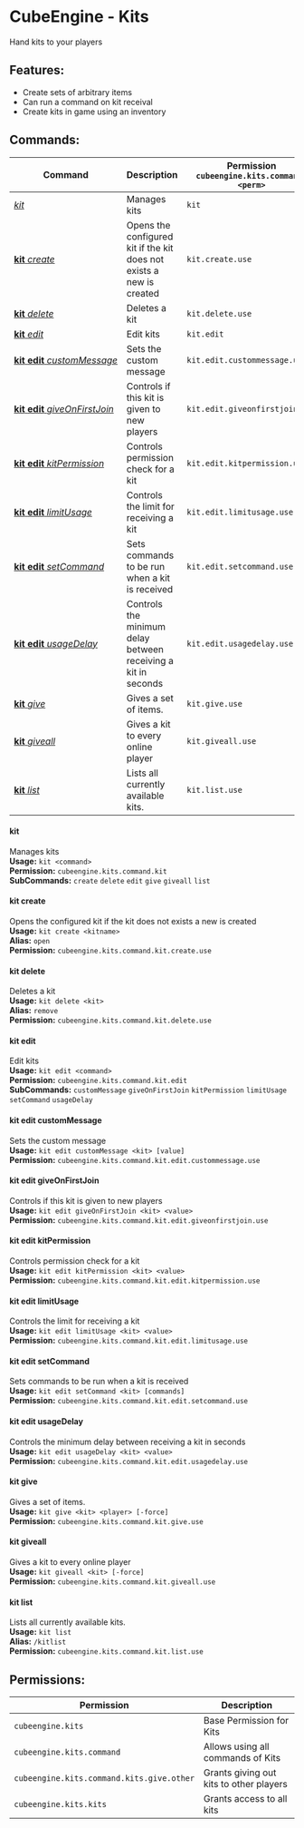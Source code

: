 # CubeEngine - Kits
Hand kits to your players

## Features:
 - Create sets of arbitrary items
 - Can run a command on kit receival
 - Create kits in game using an inventory

## Commands:

| Command | Description | Permission<br>`cubeengine.kits.command.<perm>` |
| --- | --- | --- |
| [*kit*](#kit) | Manages kits | `kit` |
| [**kit**&nbsp;*create*](#kitcreate) | Opens the configured kit if the kit does not exists a new is created | `kit.create.use` |
| [**kit**&nbsp;*delete*](#kitdelete) | Deletes a kit | `kit.delete.use` |
| [**kit**&nbsp;*edit*](#kitedit) | Edit kits | `kit.edit` |
| [**kit**&nbsp;**edit**&nbsp;*customMessage*](#kiteditcustommessage) | Sets the custom message | `kit.edit.custommessage.use` |
| [**kit**&nbsp;**edit**&nbsp;*giveOnFirstJoin*](#kiteditgiveonfirstjoin) | Controls if this kit is given to new players | `kit.edit.giveonfirstjoin.use` |
| [**kit**&nbsp;**edit**&nbsp;*kitPermission*](#kiteditkitpermission) | Controls permission check for a kit | `kit.edit.kitpermission.use` |
| [**kit**&nbsp;**edit**&nbsp;*limitUsage*](#kiteditlimitusage) | Controls the limit for receiving a kit | `kit.edit.limitusage.use` |
| [**kit**&nbsp;**edit**&nbsp;*setCommand*](#kiteditsetcommand) | Sets commands to be run when a kit is received | `kit.edit.setcommand.use` |
| [**kit**&nbsp;**edit**&nbsp;*usageDelay*](#kiteditusagedelay) | Controls the minimum delay between receiving a kit in seconds | `kit.edit.usagedelay.use` |
| [**kit**&nbsp;*give*](#kitgive) | Gives a set of items. | `kit.give.use` |
| [**kit**&nbsp;*giveall*](#kitgiveall) | Gives a kit to every online player | `kit.giveall.use` |
| [**kit**&nbsp;*list*](#kitlist) | Lists all currently available kits. | `kit.list.use` |

#### kit  
Manages kits  
**Usage:** `kit <command>`  
**Permission:** `cubeengine.kits.command.kit`  
**SubCommands:** `create` `delete` `edit` `give` `giveall` `list`  

#### kit&nbsp;create  
Opens the configured kit if the kit does not exists a new is created  
**Usage:** `kit create <kitname>`  
**Alias:** `open`  
**Permission:** `cubeengine.kits.command.kit.create.use`  
  

#### kit&nbsp;delete  
Deletes a kit  
**Usage:** `kit delete <kit>`  
**Alias:** `remove`  
**Permission:** `cubeengine.kits.command.kit.delete.use`  
  

#### kit&nbsp;edit  
Edit kits  
**Usage:** `kit edit <command>`  
**Permission:** `cubeengine.kits.command.kit.edit`  
**SubCommands:** `customMessage` `giveOnFirstJoin` `kitPermission` `limitUsage` `setCommand` `usageDelay`  

#### kit&nbsp;edit&nbsp;customMessage  
Sets the custom message  
**Usage:** `kit edit customMessage <kit> [value]`  
**Permission:** `cubeengine.kits.command.kit.edit.custommessage.use`  
  

#### kit&nbsp;edit&nbsp;giveOnFirstJoin  
Controls if this kit is given to new players  
**Usage:** `kit edit giveOnFirstJoin <kit> <value>`  
**Permission:** `cubeengine.kits.command.kit.edit.giveonfirstjoin.use`  
  

#### kit&nbsp;edit&nbsp;kitPermission  
Controls permission check for a kit  
**Usage:** `kit edit kitPermission <kit> <value>`  
**Permission:** `cubeengine.kits.command.kit.edit.kitpermission.use`  
  

#### kit&nbsp;edit&nbsp;limitUsage  
Controls the limit for receiving a kit  
**Usage:** `kit edit limitUsage <kit> <value>`  
**Permission:** `cubeengine.kits.command.kit.edit.limitusage.use`  
  

#### kit&nbsp;edit&nbsp;setCommand  
Sets commands to be run when a kit is received  
**Usage:** `kit edit setCommand <kit> [commands]`  
**Permission:** `cubeengine.kits.command.kit.edit.setcommand.use`  
  

#### kit&nbsp;edit&nbsp;usageDelay  
Controls the minimum delay between receiving a kit in seconds  
**Usage:** `kit edit usageDelay <kit> <value>`  
**Permission:** `cubeengine.kits.command.kit.edit.usagedelay.use`  
  

#### kit&nbsp;give  
Gives a set of items.  
**Usage:** `kit give <kit> <player> [-force]`  
**Permission:** `cubeengine.kits.command.kit.give.use`  
  

#### kit&nbsp;giveall  
Gives a kit to every online player  
**Usage:** `kit giveall <kit> [-force]`  
**Permission:** `cubeengine.kits.command.kit.giveall.use`  
  

#### kit&nbsp;list  
Lists all currently available kits.  
**Usage:** `kit list `  
**Alias:** `/kitlist`  
**Permission:** `cubeengine.kits.command.kit.list.use`  
  

## Permissions:

| Permission | Description |
| --- | --- |
| `cubeengine.kits` | Base Permission for Kits |
| `cubeengine.kits.command` | Allows using all commands of Kits |
| `cubeengine.kits.command.kits.give.other` | Grants giving out kits to other players |
| `cubeengine.kits.kits` | Grants access to all kits |
